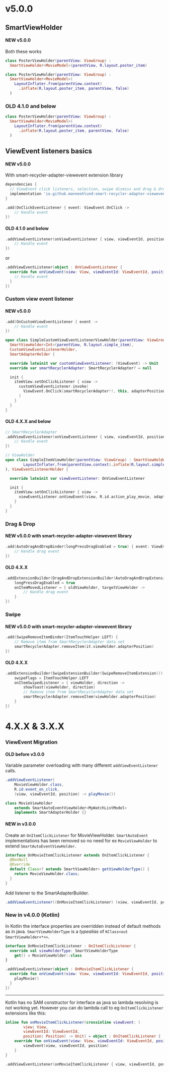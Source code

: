 # v5.0.0

## SmartViewHolder

#### NEW v5.0.0

Both these works

```kotlin
class PosterViewHolder(parentView: ViewGroup) :
  SmartViewHolder<MovieModel>(parentView, R.layout.poster_item)
```

```kotlin
class PosterViewHolder(parentView: ViewGroup) :
  SmartViewHolder<MovieModel>(
    LayoutInflater.from(parentView.context)
      .inflate(R.layout.poster_item, parentView, false)
  )
```

### OLD 4.1.0 and below

```kotlin
class PosterViewHolder(parentView: ViewGroup) :
  SmartViewHolder<MovieModel>(
    LayoutInflater.from(parentView.context)
      .inflate(R.layout.poster_item, parentView, false)
  )
```

## ViewEvent listeners basics

#### NEW v5.0.0

With smart-recycler-adapter-viewevent extension library

```groovy
dependencies {
  // ViewEvent click listeners, selection, swipe dismiss and drag & drop
  implementation 'io.github.manneohlund:smart-recycler-adapter-viewevent:X.Y.Z'
}
```

```kotlin
.add(OnClickEventListener { event: ViewEvent.OnClick ->
    // Handle event
})
```

#### OLD 4.1.0 and below

```kotlin
.addViewEventListener(onViewEventListener { view, viewEventId, position ->
    // Handle event
})
```

or

```kotlin
.addViewEventListener(object : OnViewEventListener {
  override fun onViewEvent(view: View, viewEventId: ViewEventId, position: Position) {
    // Handle event
  }
})
```

### Custom view event listener

#### NEW v5.0.0

```kotlin
.add(OnCustomViewEventListener { event ->
    // Handle event
})
```

```kotlin
open class SimpleCustomViewEventListenerViewHolder(parentView: ViewGroup) :
  SmartViewHolder<Int>(parentView, R.layout.simple_item),
  CustomViewEventListenerHolder,
  SmartAdapterHolder {

  override lateinit var customViewEventListener: (ViewEvent) -> Unit
  override var smartRecyclerAdapter: SmartRecyclerAdapter? = null

  init {
    itemView.setOnClickListener { view ->
      customViewEventListener.invoke(
        ViewEvent.OnClick(smartRecyclerAdapter!!, this, adapterPosition, view)
      )
    }
  }
}
```

#### OLD 4.X.X and below

```kotlin
// SmartRecyclerAdapter
.addViewEventListener(onViewEventListener { view, viewEventId, position ->
    // Handle event
})
```

```kotlin
// ViewHolder
open class SimpleItemViewHolder(parentView: ViewGroup) : SmartViewHolder<Int>(
        LayoutInflater.from(parentView.context).inflate(R.layout.simple_item, parentView, false)
), ViewEventListenerHolder {

  override lateinit var viewEventListener: OnViewEventListener

  init {
    itemView.setOnClickListener { view ->
      viewEventListener.onViewEvent(view, R.id.action_play_movie, adapterPosition)
    }
  }
}
```

### Drag & Drop

#### NEW v5.0.0 with smart-recycler-adapter-viewevent library

```kotlin
.add(AutoDragAndDropBinder(longPressDragEnabled = true) { event: ViewEvent.OnItemMoved ->
    // Handle drag event
})
```

#### OLD 4.X.X

```kotlin
.addExtensionBuilder(DragAndDropExtensionBuilder(AutoDragAndDropExtension()).apply {
    longPressDragEnabled = true
    onItemMovedListener = { oldViewHolder, targetViewHolder ->
        // Handle drag event
    }
})
```

### Swipe

#### NEW v5.0.0 with smart-recycler-adapter-viewevent library

```kotlin
.add(SwipeRemoveItemBinder(ItemTouchHelper.LEFT) {
    // Remove item from SmartRecyclerAdapter data set
    smartRecyclerAdapter.removeItem(it.viewHolder.adapterPosition)
})
```

#### OLD 4.X.X

```kotlin
.addExtensionBuilder(SwipeExtensionBuilder(SwipeRemoveItemExtension()).apply {
    swipeFlags = ItemTouchHelper.LEFT
    onItemSwipedListener = { viewHolder, direction ->
        showToast(viewHolder, direction)
        // Remove item from SmartRecyclerAdapter data set
        smartRecyclerAdapter.removeItem(viewHolder.adapterPosition)
    }
})
```

# 4.X.X & 3.X.X

### ViewEvent Migration

#### OLD before v3.0.0

Variable parameter overloading with many different `addViewEventListener` calls.

```java
.addViewEventListener(
    MovieViewHolder.class,
    R.id.event_on_click,
    (view, viewEventId, position) -> playMovie())
```

```java
class MovieViewHolder
    extends SmartAutoEventViewHolder<MyWatchListModel>
    implements SmartAdapterHolder {}
```

#### NEW in v3.0.0

Create an `OnItemClickListener` for MovieViewHolder.
`SmartAutoEvent` implementations has been removed so no need for ex `MovieViewHolder` to extend `SmartAutoEventViewHolder`.

```java
interface OnMovieItemClickListener extends OnItemClickListener {
  @NonNull
  @Override
  default Class<? extends SmartViewHolder> getViewHolderType() {
    return MovieViewHolder.class;
  }
}
```

Add listener to the SmartAdapterBuilder.

```java
.addViewEventListener((OnMovieItemClickListener) (view, viewEventId, position) -> playMovie())
```


### New in v4.0.0 (Kotlin)

In Kotlin the interface properties are overridden instead of default methods as in java.
`SmartViewHolderType` is a *typealias* of `KClass<out SmartViewHolder<*>>`.

```kotlin
interface OnMovieItemClickListener : OnItemClickListener {
  override val viewHolderType: SmartViewHolderType
    get() = MovieViewHolder::class
}
```

```kotlin
.addViewEventListener(object : OnMovieItemClickListener {
  override fun onViewEvent(view: View, viewEventId: ViewEventId, position: Position) {
    playMovie()
  }
})
```

----

Kotlin has no SAM constructor for interface as java so lambda resolving is not working yet.
However you can do lambda call to eg `OnItemClickListener` extensions like this:

```kotlin
inline fun onMovieItemClickListener(crossinline viewEvent: (
        view: View,
        viewEventId: ViewEventId,
        position: Position) -> Unit) = object : OnItemClickListener {
    override fun onViewEvent(view: View, viewEventId: ViewEventId, position: Position) {
        viewEvent(view, viewEventId, position)
    }
}
```

```kotlin
.addViewEventListener(onMovieItemClickListener { view, viewEventId, position -> playMovie() })
```